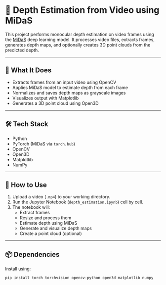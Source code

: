 # 🎥 Depth Estimation from Video using MiDaS

This project performs monocular depth estimation on video frames using the [MiDaS](https://github.com/isl-org/MiDaS) deep learning model. It processes video files, extracts frames, generates depth maps, and optionally creates 3D point clouds from the predicted depth.

---

## 🧠 What It Does

- Extracts frames from an input video using OpenCV
- Applies MiDaS model to estimate depth from each frame
- Normalizes and saves depth maps as grayscale images
- Visualizes output with Matplotlib
- Generates a 3D point cloud using Open3D

---

## 🛠️ Tech Stack

- Python
- PyTorch (MiDaS via `torch.hub`)
- OpenCV
- Open3D
- Matplotlib
- NumPy

---

## 📝 How to Use

1. Upload a video (`.mp4`) to your working directory.
2. Run the Jupyter Notebook (`depth_estimation.ipynb`) cell by cell.
3. The notebook will:
   - Extract frames
   - Resize and process them
   - Estimate depth using MiDaS
   - Generate and visualize depth maps
   - Create a point cloud (optional)

---

## 📦 Dependencies

Install using:

```bash
pip install torch torchvision opencv-python open3d matplotlib numpy
